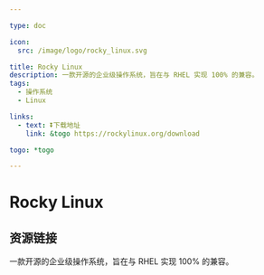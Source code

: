```yaml
---

type: doc

icon:
  src: /image/logo/rocky_linux.svg

title: Rocky Linux
description: 一款开源的企业级操作系统，旨在与 RHEL 实现 100% 的兼容。
tags:
  - 操作系统
  - Linux

links:
  - text: ⏬下载地址
    link: &togo https://rockylinux.org/download

togo: *togo

---
```


<ShowLogo />

# Rocky Linux

<ShowTags />

<ShowBreadcrumb />

## 资源链接

<ShowLinks />

一款开源的企业级操作系统，旨在与 RHEL 实现 100% 的兼容。
